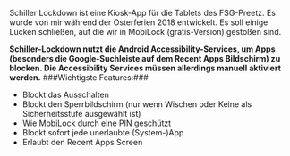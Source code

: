 Schiller Lockdown ist eine Kiosk-App für die Tablets des FSG-Preetz. Es wurde von mir während der Osterferien 2018 entwickelt.
Es soll einige Lücken schließen, auf die wir in MobiLock (gratis-Version) gestoßen sind.

**Schiller-Lockdown nutzt die Android Accessibility-Services, um Apps (besonders die Google-Suchleiste auf dem Recent Apps Bildschirm) zu blocken. Die Accessibility Services müssen allerdings manuell aktiviert werden.**
###Wichtigste Features:###
- Blockt das Ausschalten
- Blockt den Sperrbildschirm (nur wenn Wischen oder Keine als Sicherheitsstufe ausgewählt ist)
- Wie MobiLock durch eine PIN geschützt
- Blockt sofort jede unerlaubte (System-)App
- Erlaubt den Recent Apps Screen